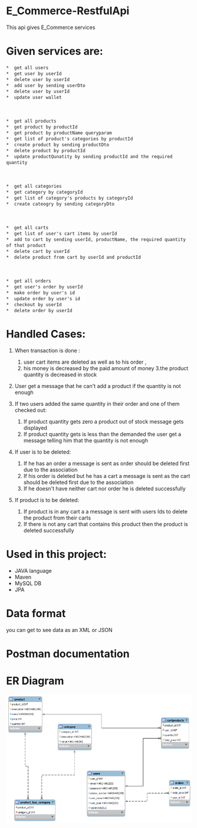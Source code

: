 # E_Commerce-RestfulApi

This api gives E_Commerce services 

# Given services are:
    
    *  get all users
    *  get user by userId
    *  delete user by userId
    *  add user by sending userDto 
    *  delete user by userId
    *  update user wallet



    *  get all products
    *  get product by productId
    *  get product by productName queryparam
    *  get list of product's categories by productId
    *  create product by sending productDto
    *  delete product by productId
    *  update productQunatity by sending productId and the required quantity


    
    *  get all categories
    *  get category by categoryId
    *  get list of category's products by categoryId
    *  create cateogry by sending categoryDto
   


    *  get all carts
    *  get list of user's cart items by userId
    *  add to cart by sending userId, productName, the required quantity of that product
    *  delete cart by userId
    *  delete product from cart by userId and productId



    *  get all orders
    *  get user's order by userId
    *  make order by user's id
    *  update order by user's id
    *  checkout by userId
    *  delete order by userId

# Handled Cases:


 1. When transaction is done :
    1. user cart items are deleted as well as to his order ,
    2. his money is decreased by the paid amount of money 
    3.the product quantity is decreased in stock
    
2. User get a message that he can't add a product if the quantity is not enough

3. If two users added the same quantity in their order and one of them checked out:
    
    1. If product quantity gets zero a product out of stock message gets displayed
    2. If product quantity gets is less than the demanded the user get a message telling him that the quantity is not enough
    
4. If user is to be deleted:
   
    1. If he has an order a message is sent as order should be deleted first due to the association
    2. If his order is deleted but he has a cart a message is sent as the cart should be deleted first due to the association
    3. If he doesn't have neither cart nor order he is deleted successfully

5. If product is to be deleted:

    1. If product is in any cart a a message is sent with users Ids to delete the product from their carts 
    2. If there is not any cart that contains this product then the product  is deleted successfully
    



# Used in this project:

* JAVA language
* Maven
* MySQL DB
* JPA

# Data format

you can get to see data as an XML or JSON

# Postman documentation 
[ ](https://documenter.getpostman.com/view/20768348/UyxdL99k)


# ER Diagram
![](/ER_DIAGRAM.png)
